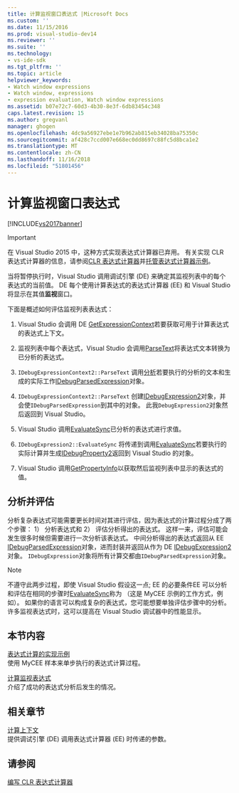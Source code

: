 ```yaml
---
title: 计算监视窗口表达式 |Microsoft Docs
ms.custom: ''
ms.date: 11/15/2016
ms.prod: visual-studio-dev14
ms.reviewer: ''
ms.suite: ''
ms.technology:
- vs-ide-sdk
ms.tgt_pltfrm: ''
ms.topic: article
helpviewer_keywords:
- Watch window expressions
- Watch window, expressions
- expression evaluation, Watch window expressions
ms.assetid: b07e72c7-60d3-4b30-8e3f-6db83454c348
caps.latest.revision: 15
ms.author: gregvanl
manager: ghogen
ms.openlocfilehash: 4dc9a56927ebe1e7b962ab815eb34028ba75350c
ms.sourcegitcommit: af428c7ccd007e668ec0dd8697c88fc5d8bca1e2
ms.translationtype: MT
ms.contentlocale: zh-CN
ms.lasthandoff: 11/16/2018
ms.locfileid: "51801456"
---
```

# <a name="evaluating-a-watch-window-expression"></a>计算监视窗口表达式
[!INCLUDE[vs2017banner](../../includes/vs2017banner.md)]

> [!IMPORTANT]
>  在 Visual Studio 2015 中，这种方式实现表达式计算器已弃用。 有关实现 CLR 表达式计算器的信息，请参阅[CLR 表达式计算器](https://github.com/Microsoft/ConcordExtensibilitySamples/wiki/CLR-Expression-Evaluators)并[托管表达式计算器示例](https://github.com/Microsoft/ConcordExtensibilitySamples/wiki/Managed-Expression-Evaluator-Sample)。  
  
 当将暂停执行时，Visual Studio 调用调试引擎 (DE) 来确定其监视列表中的每个表达式的当前值。 DE 每个使用计算表达式的表达式计算器 (EE) 和 Visual Studio 将显示在其值**监视**窗口。  
  
 下面是概述如何评估监视列表表达式：  
  
1.  Visual Studio 会调用 DE [GetExpressionContext](../../extensibility/debugger/reference/idebugstackframe2-getexpressioncontext.md)若要获取可用于计算表达式的表达式上下文。  
  
2.  监视列表中每个表达式，Visual Studio 会调用[ParseText](../../extensibility/debugger/reference/idebugexpressioncontext2-parsetext.md)将表达式文本转换为已分析的表达式。  
  
3.  `IDebugExpressionContext2::ParseText` 调用[分析](../../extensibility/debugger/reference/idebugexpressionevaluator-parse.md)若要执行的分析的文本和生成的实际工作[IDebugParsedExpression](../../extensibility/debugger/reference/idebugparsedexpression.md)对象。  
  
4.  `IDebugExpressionContext2::ParseText` 创建[IDebugExpression2](../../extensibility/debugger/reference/idebugexpression2.md)对象，并会使`IDebugParsedExpression`到其中的对象。 此我`DebugExpression2`对象然后返回到 Visual Studio。  
  
5.  Visual Studio 调用[EvaluateSync](../../extensibility/debugger/reference/idebugexpression2-evaluatesync.md)已分析的表达式进行求值。  
  
6.  `IDebugExpression2::EvaluateSync` 将传递到调用[EvaluateSync](../../extensibility/debugger/reference/idebugparsedexpression-evaluatesync.md)若要执行的实际计算并生成[IDebugProperty2](../../extensibility/debugger/reference/idebugproperty2.md)返回到 Visual Studio 的对象。  
  
7.  Visual Studio 调用[GetPropertyInfo](../../extensibility/debugger/reference/idebugproperty2-getpropertyinfo.md)以获取然后监视列表中显示的表达式的值。  
  
## <a name="parse-then-evaluate"></a>分析并评估  
 分析复杂表达式可能需要更长时间对其进行评估，因为表达式的计算过程分成了两个步骤： 1） 分析表达式和 2） 评估分析得出的表达式。 这样一来，评估可能会发生很多时候但需要进行一次分析该表达式。 中间分析得出的表达式返回从 EE [IDebugParsedExpression](../../extensibility/debugger/reference/idebugparsedexpression.md)对象，进而封装并返回从作为 DE [IDebugExpression2](../../extensibility/debugger/reference/idebugexpression2.md)对象。 `IDebugExpression`对象将所有计算交都由`IDebugParsedExpression`对象。  
  
> [!NOTE]
>  不遵守此两步过程，即使 Visual Studio 假设这一点; EE 的必要条件EE 可以分析和评估在相同的步骤时[EvaluateSync](../../extensibility/debugger/reference/idebugparsedexpression-evaluatesync.md)称为 （这是 MyCEE 示例的工作方式，例如）。 如果你的语言可以构成复杂的表达式，您可能想要单独评估步骤中的分析。 许多监视表达式时，这可以提高在 Visual Studio 调试器中的性能显示。  
  
## <a name="in-this-section"></a>本节内容  
 [表达式计算的实现示例](../../extensibility/debugger/sample-implementation-of-expression-evaluation.md)  
 使用 MyCEE 样本来单步执行的表达式计算过程。  
  
 [计算监视表达式](../../extensibility/debugger/evaluating-a-watch-expression.md)  
 介绍了成功的表达式分析后发生的情况。  
  
## <a name="related-sections"></a>相关章节  
 [计算上下文](../../extensibility/debugger/evaluation-context.md)  
 提供调试引擎 (DE) 调用表达式计算器 (EE) 时传递的参数。  
  
## <a name="see-also"></a>请参阅  
 [编写 CLR 表达式计算器](../../extensibility/debugger/writing-a-common-language-runtime-expression-evaluator.md)

